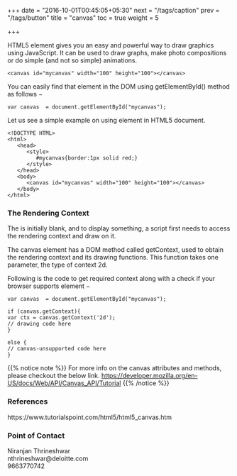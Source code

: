 +++
date = "2016-10-01T00:45:05+05:30"
next = "/tags/caption"
prev = "/tags/button"
title = "canvas"
toc = true
weight = 5

+++

HTML5 element <canvas> gives you an easy and powerful way to draw graphics using JavaScript. It can be used to draw graphs, make photo compositions or do simple (and not so simple) animations.

    <canvas id="mycanvas" width="100" height="100"></canvas>

You can easily find that <canvas> element in the DOM using getElementById() method as follows −

    var canvas  = document.getElementById("mycanvas");

Let us see a simple example on using <canvas> element in HTML5 document.

    <!DOCTYPE HTML>
    <html>
       <head>
          <style>
             #mycanvas{border:1px solid red;}
          </style>
       </head>
       <body>
          <canvas id="mycanvas" width="100" height="100"></canvas>
       </body>
    </html>

<h3>The Rendering Context</h3>
The <canvas> is initially blank, and to display something, a script first needs to access the rendering context and draw on it.

The canvas element has a DOM method called getContext, used to obtain the rendering context and its drawing functions. This function takes one parameter, the type of context 2d.

Following is the code to get required context along with a check if your browser supports <canvas> element −

    var canvas  = document.getElementById("mycanvas");

    if (canvas.getContext){   
    var ctx = canvas.getContext('2d');   
    // drawing code here   
    }

    else {   
    // canvas-unsupported code here
    }


{{% notice note %}}
  For more info on the canvas attributes and methods, please checkout the below link.
  https://developer.mozilla.org/en-US/docs/Web/API/Canvas_API/Tutorial
{{% /notice %}}

<h3>References</h3>
https://www.tutorialspoint.com/html5/html5_canvas.htm

<h3>Point of Contact</h3>
Niranjan Thrineshwar <br>
nthrineshwar@deloitte.com <br>
9663770742
